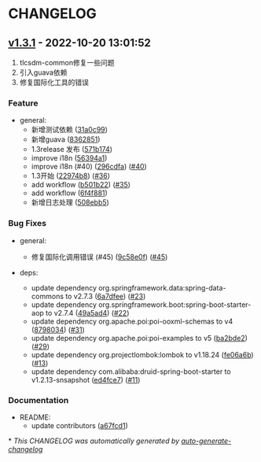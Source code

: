 # CHANGELOG

## [v1.3.1](https://github.com/unknowIfGuestInDream/tlcsdm-common/releases/tag/v1.3.1) - 2022-10-20 13:01:52

1. tlcsdm-common修复一些问题
2. 引入guava依赖
3. 修复国际化工具的错误

### Feature

- general:
  - 新增测试依赖 ([31a0c99](https://github.com/unknowIfGuestInDream/tlcsdm-common/commit/31a0c996b08ce2f6f7d00b85494828ee56bb9055))
  - 新增guava ([8362851](https://github.com/unknowIfGuestInDream/tlcsdm-common/commit/83628511154042507bbfce8aafb5ca30de4cd9af))
  - 1.3release 发布 ([571b174](https://github.com/unknowIfGuestInDream/tlcsdm-common/commit/571b1745ad130f49555730e4801e896bfb10acde))
  - improve i18n ([56394a1](https://github.com/unknowIfGuestInDream/tlcsdm-common/commit/56394a192d0c205a89dac09ceda606decc2febce))
  - improve i18n (#40) ([296cdfa](https://github.com/unknowIfGuestInDream/tlcsdm-common/commit/296cdfad3409735516e67a4008943b9805e9d8c4)) ([#40](https://github.com/unknowIfGuestInDream/tlcsdm-common/pull/40))
  - 1.3开始 ([22974b8](https://github.com/unknowIfGuestInDream/tlcsdm-common/commit/22974b8bb4ccbf873d461f4d5dd56b40fab782b8)) ([#36](https://github.com/unknowIfGuestInDream/tlcsdm-common/pull/36))
  - add workflow ([b501b22](https://github.com/unknowIfGuestInDream/tlcsdm-common/commit/b501b2205d8e8e8882c1d83b6d25d30aa4bd30c8)) ([#35](https://github.com/unknowIfGuestInDream/tlcsdm-common/pull/35))
  - add workflow ([6f4f881](https://github.com/unknowIfGuestInDream/tlcsdm-common/commit/6f4f881cd258d925af67574fc74238147ce6497f))
  - 新增日志处理 ([508ebb5](https://github.com/unknowIfGuestInDream/tlcsdm-common/commit/508ebb51ffc9ca7f6ceeabd189956d157f87345c))

### Bug Fixes

- general:
  - 修复国际化调用错误 (#45) ([9c58e0f](https://github.com/unknowIfGuestInDream/tlcsdm-common/commit/9c58e0f998299786451c030a8a1d3a2c69ee9817)) ([#45](https://github.com/unknowIfGuestInDream/tlcsdm-common/pull/45))

- deps:
  - update dependency org.springframework.data:spring-data-commons to v2.7.3 ([6a7dfee](https://github.com/unknowIfGuestInDream/tlcsdm-common/commit/6a7dfee4d012085164aa6f830d5c31a40bb10c0f)) ([#23](https://github.com/unknowIfGuestInDream/tlcsdm-common/pull/23))
  - update dependency org.springframework.boot:spring-boot-starter-aop to v2.7.4 ([49a5ad4](https://github.com/unknowIfGuestInDream/tlcsdm-common/commit/49a5ad4305c327a10dbd125a38410a6110b31ee4)) ([#22](https://github.com/unknowIfGuestInDream/tlcsdm-common/pull/22))
  - update dependency org.apache.poi:poi-ooxml-schemas to v4 ([8798034](https://github.com/unknowIfGuestInDream/tlcsdm-common/commit/8798034f1b6355ff2f7d8a8ff0b5be76a6b2b358)) ([#31](https://github.com/unknowIfGuestInDream/tlcsdm-common/pull/31))
  - update dependency org.apache.poi:poi-examples to v5 ([ba2bde2](https://github.com/unknowIfGuestInDream/tlcsdm-common/commit/ba2bde211b395eb7158a629cb4c4866bea0010c8)) ([#29](https://github.com/unknowIfGuestInDream/tlcsdm-common/pull/29))
  - update dependency org.projectlombok:lombok to v1.18.24 ([fe06a6b](https://github.com/unknowIfGuestInDream/tlcsdm-common/commit/fe06a6bd43dc5f3566650828c42255d548911bbc)) ([#13](https://github.com/unknowIfGuestInDream/tlcsdm-common/pull/13))
  - update dependency com.alibaba:druid-spring-boot-starter to v1.2.13-snsapshot ([ed4fce7](https://github.com/unknowIfGuestInDream/tlcsdm-common/commit/ed4fce756c11b91dc37fcf7be1cbcb971488b0c2)) ([#11](https://github.com/unknowIfGuestInDream/tlcsdm-common/pull/11))

### Documentation

- README:
  - update contributors ([a67fcd1](https://github.com/unknowIfGuestInDream/tlcsdm-common/commit/a67fcd1d41da80a31f84fd4018dd0f647a0f1dfb))

\* *This CHANGELOG was automatically generated by [auto-generate-changelog](https://github.com/BobAnkh/auto-generate-changelog)*
